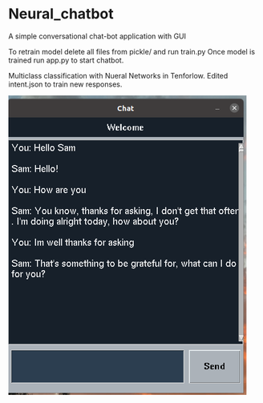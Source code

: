 # Neural_chatbot
A simple conversational chat-bot application with GUI

To retrain model delete all files from pickle/ and run train.py
Once model is trained run app.py to start chatbot.

Multiclass classification with Nueral Networks in Tenforlow. 
Edited intent.json to train new responses.

![chatbot_img](/assets/chat_img.png)
